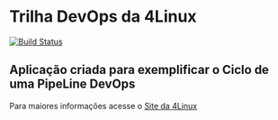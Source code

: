 # Trilha DevOps da 4Linux

<!-- Altere a Flag abaixo com sua URL do Travis -->
[![Build Status](https://travis-ci.com/barroscabral/DevOpsLab-HelloWorld.svg?branch=master)](https://travis-ci.com/barroscabral/DevOpsLab-HelloWorld)

## Aplicação criada para exemplificar o Ciclo de uma PipeLine DevOps


Para maiores informações acesse o [Site da 4Linux](https://www.4linux.com.br/cursos/devops)
